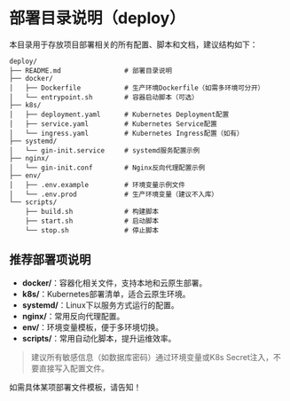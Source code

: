 # 部署目录说明（deploy）

本目录用于存放项目部署相关的所有配置、脚本和文档，建议结构如下：

```
deploy/
├── README.md                # 部署目录说明
├── docker/
│   ├── Dockerfile           # 生产环境Dockerfile（如需多环境可分开）
│   └── entrypoint.sh        # 容器启动脚本（可选）
├── k8s/
│   ├── deployment.yaml      # Kubernetes Deployment配置
│   ├── service.yaml         # Kubernetes Service配置
│   └── ingress.yaml         # Kubernetes Ingress配置（如有）
├── systemd/
│   └── gin-init.service     # systemd服务配置示例
├── nginx/
│   └── gin-init.conf        # Nginx反向代理配置示例
├── env/
│   ├── .env.example         # 环境变量示例文件
│   └── .env.prod            # 生产环境变量（建议不入库）
└── scripts/
    ├── build.sh             # 构建脚本
    ├── start.sh             # 启动脚本
    └── stop.sh              # 停止脚本
```

## 推荐部署项说明

- **docker/**：容器化相关文件，支持本地和云原生部署。
- **k8s/**：Kubernetes部署清单，适合云原生环境。
- **systemd/**：Linux下以服务方式运行的配置。
- **nginx/**：常用反向代理配置。
- **env/**：环境变量模板，便于多环境切换。
- **scripts/**：常用自动化脚本，提升运维效率。

> 建议所有敏感信息（如数据库密码）通过环境变量或K8s Secret注入，不要直接写入配置文件。

如需具体某项部署文件模板，请告知！ 